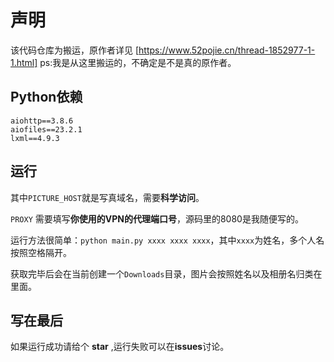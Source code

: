 # 声明
该代码仓库为搬运，原作者详见 [https://www.52pojie.cn/thread-1852977-1-1.html] ps:我是从这里搬运的，不确定是不是真的原作者。

## Python依赖
```
aiohttp==3.8.6
aiofiles==23.2.1
lxml==4.9.3

```
## 运行

其中`PICTURE_HOST`就是写真域名，需要**科学访问**。

`PROXY` 需要填写**你使用的VPN的代理端口号**，源码里的8080是我随便写的。

运行方法很简单：`python main.py xxxx xxxx xxxx`，其中`xxxx`为姓名，多个人名按照空格隔开。

获取完毕后会在当前创建一个`Downloads`目录，图片会按照姓名以及相册名归类在里面。

## 写在最后

如果运行成功请给个 **star** ,运行失败可以在**issues**讨论。

